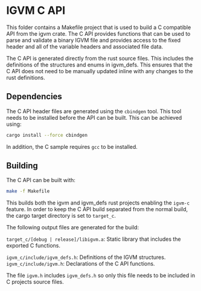 # IGVM C API

This folder contains a Makefile project that is used to build a C compatible API
from the igvm crate. The C API provides functions that can be used to parse and
validate a binary IGVM file and provides access to the fixed header and all of
the variable headers and associated file data.

The C API is generated directly from the rust source files. This includes the
definitions of the structures and enums in igvm_defs. This ensures that the C
API does not need to be manually updated inline with any changes to the rust
definitions.

## Dependencies
The C API header files are generated using the `cbindgen` tool. This tool needs
to be installed before the API can be built. This can be achieved using:

```bash
cargo install --force cbindgen
```

In addition, the C sample requires `gcc` to be installed.

## Building
The C API can be built with:

```bash
make -f Makefile
```

This builds both the igvm and igvm_defs rust projects enabling the `igvm-c`
feature. In order to keep the C API build separated from the normal build, the
cargo target directory is set to `target_c`.

The following output files are generated for the build:

`target_c/[debug | release]/libigvm.a`: Static library that includes the
exported C functions.

`igvm_c/include/igvm_defs.h`: Definitions of the IGVM structures.
`igvm_c/include/igvm.h`: Declarations of the C API functions.

The file `igvm.h` includes `igvm_defs.h` so only this file needs to be included
in C projects source files.

